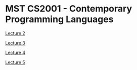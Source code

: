MST CS2001 - Contemporary Programming Languages
===============================================

[Lecture 2](lec02.md)

[Lecture 3](lec03.md)

[Lecture 4](lec04.md)

[Lecture 5](lec05.md)
